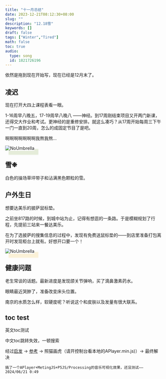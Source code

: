 ```yaml
---
title: "十一月总结"
date: 2023-12-21T08:12:30+08:00
slug: ""
description: "12.18雪"
keywords: []
draft: false
tags: ["Winter","Tired"]
math: false
toc: true
audio:
  type: song
  id: 1821726196
---
```


依然是拖到现在开始写，现在已经是12月末了。

## 凌迟

现在打开大四上课程表看一眼。

1-16周早八晚五，17-19周早八晚八 ——神经。到17周刚结束项目又开两门新课，还得交大作业和考试。更神经的是重修安排。就这么凑巧？从17周开始每周三下午一门一直到20周，怎么的成固定节目了是吧。

啊啊啊啊啊啊啊我熬我熬...
<p><img style="box-shadow: 12px 12px 2px 1px rgba(129,164,71,.2);" src="/img/snow.jpg" alt="NoUmbrella">
<br>

## 雪❉

白色的操场草坪带子和沾满黑色颗粒的雪。

## 户外生日

想要达美乐的披萨鼠标垫。

之前坐817路的时候，到城中站为止，记得有想逛的一条路。于是模糊规划了行程，先提前三站来一餐达美乐。

在为了选披萨的搜集信息的过程中，发现有免费送鼠标垫的——到店里准备打包离开时发现柜台上就有。好想开口要一个！
<p><img style="box-shadow: 12px 12px 2px 1px rgba(239,188,62,.2);" src="/img/pizza.jpg" alt="NoUmbrella">
<br>

## 健康问题

老生常谈的话题。最新进度是发现颌关节弹响，买了滴鼻激素药水。

眼睛最近哭肿了，准备改变床头位置。

南京的水质怎么样，软硬度呢？听说这个和皮肤以及发量有很大联系。

## toc test

英文toc测试

中文toc跳转失效，一顿搜索

经过[启发](https://github.com/miiiku/hexo-theme-flexblock/issues/43) -> [参考](https://blog.wangriyu.wang/2018/06-Aplayer.html) -> 照猫画虎（请开控制台看本地的APlayer.min.js)）-> 最终解决

`搞了一个APlayer+MetingJS+P5JS/Processing的音乐可视化效果，还没测试——2024/06/21 0:49`










